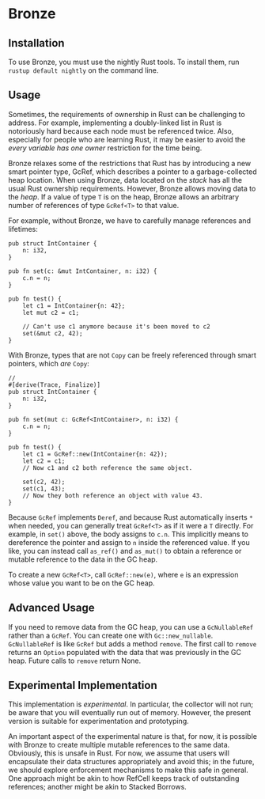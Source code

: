 # Bronze

## Installation
To use Bronze, you must use the nightly Rust tools. To install them, run `rustup default nightly` on the command line.

## Usage
Sometimes, the requirements of ownership in Rust can be challenging to address. For example, implementing a doubly-linked list in Rust is notoriously hard because each node must be referenced twice. Also, especially for people who are learning Rust, it may be easier to avoid the *every variable has one owner* restriction for the time being.

Bronze relaxes some of the restrictions that Rust has by introducing a new smart pointer type, GcRef<T>, which describes a pointer to a garbage-collected heap location. When using Bronze, data located on the *stack* has all the usual Rust ownership requirements. However, Bronze allows moving data to the *heap*. If a value of type `T` is on the heap, Bronze allows an arbitrary number of references of type `GcRef<T>` to that value.

For example, without Bronze, we have to carefully manage references and lifetimes:

````
pub struct IntContainer {
    n: i32,
}

pub fn set(c: &mut IntContainer, n: i32) {
    c.n = n;
}

pub fn test() {
    let c1 = IntContainer{n: 42};
    let mut c2 = c1;
    
    // Can't use c1 anymore because it's been moved to c2
    set(&mut c2, 42);
}
````

With Bronze, types that are not `Copy` can be freely referenced through smart pointers, which *are* `Copy`:

````
// 
#[derive(Trace, Finalize)]
pub struct IntContainer {
    n: i32,
}

pub fn set(mut c: GcRef<IntContainer>, n: i32) {
    c.n = n;
}

pub fn test() {
    let c1 = GcRef::new(IntContainer{n: 42});
    let c2 = c1; 
    // Now c1 and c2 both reference the same object.
    
    set(c2, 42);
    set(c1, 43);
    // Now they both reference an object with value 43.
}
````

Because `GcRef` implements `Deref`, and because Rust automatically inserts `*` when needed, you can generally treat `GcRef<T>` as if it were a `T` directly. For example, in `set()` above, the body assigns to `c.n`. This implicitly means to dereference the pointer and assign to `n` inside the referenced value. If you like, you can instead call `as_ref()` and `as_mut()` to obtain a reference or mutable reference to the data in the GC heap. 


To create a new `GcRef<T>`, call `GcRef::new(e)`, where `e` is an expression whose value you want to be on the GC heap.

## Advanced Usage
If you need to remove data from the GC heap, you can use a `GcNullableRef` rather than a `GcRef`. You can create one with `Gc::new_nullable`. `GcNullableRef` is like `GcRef` but adds a method `remove`. The first call to `remove` returns an `Option` populated with the data that was previously in the GC heap. Future calls to `remove` return None.

## Experimental Implementation
This implementation is *experimental*. In particular, the collector will not run; be aware that you will eventually run out of memory. However, the present version is suitable for experimentation and prototyping.

An important aspect of the experimental nature is that, for now, it is possible with Bronze to create multiple mutable references to the same data. Obviously, this is unsafe in Rust. For now, we assume that users will encapsulate their data structures appropriately and avoid this; in the future, we should explore enforcement mechanisms to make this safe in general. One approach might be akin to how RefCell keeps track of outstanding references; another might be akin to Stacked Borrows.